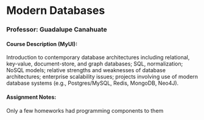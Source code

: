 # Modern Databases

### Professor: Guadalupe Canahuate

#### Course Description (MyUI):
Introduction to contemporary database architectures including relational, key-value, document-store, and graph databases; SQL, normalization; NoSQL models; relative strengths and weaknesses of database architectures; enterprise scalability issues; projects involving use of modern database systems (e.g., Postgres/MySQL, Redis, MongoDB, Neo4J).

#### Assignment Notes:
Only a few homeworks had programming components to them